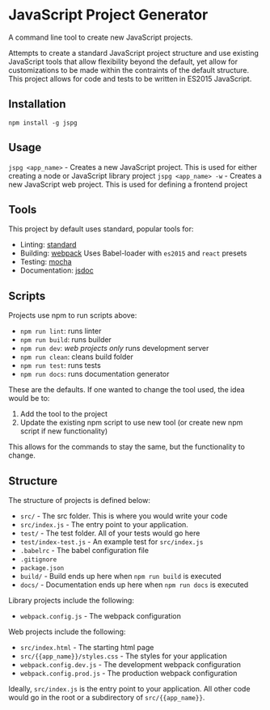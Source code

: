 # JavaScript Project Generator

A command line tool to create new JavaScript projects.

Attempts to create a standard JavaScript project structure and use existing JavaScript tools that allow flexibility beyond the default, yet allow for customizations to be made within the contraints of the default structure. This project allows for code and tests to be written in ES2015 JavaScript. 

## Installation
`npm install -g jspg`

## Usage
`jspg <app_name>` - Creates a new JavaScript project. This is used for either creating a node or JavaScript library project
`jspg <app_name> -w` - Creates a new JavaScript web project. This is used for defining a frontend project

## Tools
This project by default uses standard, popular tools for:
* Linting: [standard](http://standardjs.com/)
* Building: [webpack](https://webpack.github.io/) Uses Babel-loader with `es2015` and `react` presets
* Testing: [mocha](https://mochajs.org/)
* Documentation: [jsdoc](http://usejsdoc.org)

## Scripts
Projects use npm to run scripts above:
* `npm run lint`: runs linter
* `npm run build`: runs builder
* `npm run dev`: *web projects only* runs development server
* `npm run clean`: cleans build folder
* `npm run test`: runs tests
* `npm run docs`: runs documentation generator

These are the defaults. If one wanted to change the tool used, the idea would be to:
1. Add the tool to the project
2. Update the existing npm script to use new tool (or create new npm script if new functionality)

This allows for the commands to stay the same, but the functionality to change.

## Structure
The structure of projects is defined below:

* `src/` - The src folder. This is where you would write your code
* `src/index.js` - The entry point to your application.
* `test/` - The test folder. All of your tests would go here
* `test/index-test.js` - An example test for `src/index.js`
* `.babelrc` - The babel configuration file
* `.gitignore`
* `package.json`
* `build/` - Build ends up here when `npm run build` is executed
* `docs/` - Documentation ends up here when `npm run docs` is executed

Library projects include the following:
* `webpack.config.js` - The webpack configuration

Web projects include the following:
* `src/index.html` - The starting html page
* `src/{{app_name}}/styles.css` - The styles for your application
* `webpack.config.dev.js` - The development webpack configuration
* `webpack.config.prod.js` - The production webpack configuration

Ideally, `src/index.js` is the entry point to your application. All other code would go in the root or a subdirectory of `src/{{app_name}}`.
